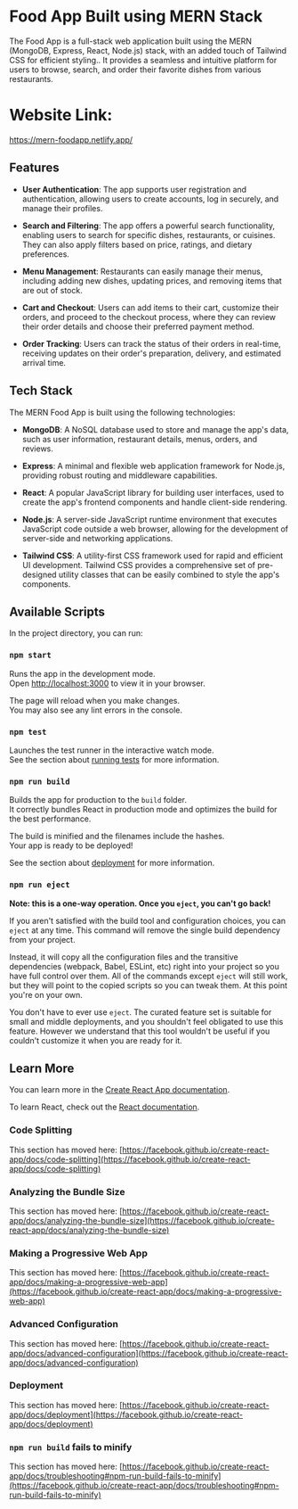 #  Food App Built using MERN Stack
The  Food App is a full-stack web application built using the MERN (MongoDB, Express, React, Node.js) stack, with an added touch of Tailwind CSS for efficient styling..  It provides a seamless and intuitive platform for users to browse, search, and order their favorite dishes from various restaurants.

# Website Link: 
 https://mern-foodapp.netlify.app/

## Features

- **User Authentication**: The app supports user registration and authentication, allowing users to create accounts, log in securely, and manage their profiles.

- **Search and Filtering**: The app offers a powerful search functionality, enabling users to search for specific dishes, restaurants, or cuisines. They can also apply filters based on price, ratings, and dietary preferences.

- **Menu Management**: Restaurants can easily manage their menus, including adding new dishes, updating prices, and removing items that are out of stock.

- **Cart and Checkout**: Users can add items to their cart, customize their orders, and proceed to the checkout process, where they can review their order details and choose their preferred payment method.

- **Order Tracking**: Users can track the status of their orders in real-time, receiving updates on their order's preparation, delivery, and estimated arrival time.


## Tech Stack

The MERN Food App is built using the following technologies:

- **MongoDB**: A NoSQL database used to store and manage the app's data, such as user information, restaurant details, menus, orders, and reviews.

- **Express**: A minimal and flexible web application framework for Node.js, providing robust routing and middleware capabilities.

- **React**: A popular JavaScript library for building user interfaces, used to create the app's frontend components and handle client-side rendering.

- **Node.js**: A server-side JavaScript runtime environment that executes JavaScript code outside a web browser, allowing for the development of server-side and networking applications.

- **Tailwind CSS**: A utility-first CSS framework used for rapid and efficient UI development. Tailwind CSS provides a comprehensive set of pre-designed utility classes that can be easily combined to style the app's components.




## Available Scripts

In the project directory, you can run:

### `npm start`

Runs the app in the development mode.\
Open [http://localhost:3000](http://localhost:3000) to view it in your browser.

The page will reload when you make changes.\
You may also see any lint errors in the console.

### `npm test`

Launches the test runner in the interactive watch mode.\
See the section about [running tests](https://facebook.github.io/create-react-app/docs/running-tests) for more information.

### `npm run build`

Builds the app for production to the `build` folder.\
It correctly bundles React in production mode and optimizes the build for the best performance.

The build is minified and the filenames include the hashes.\
Your app is ready to be deployed!

See the section about [deployment](https://facebook.github.io/create-react-app/docs/deployment) for more information.

### `npm run eject`

**Note: this is a one-way operation. Once you `eject`, you can't go back!**

If you aren't satisfied with the build tool and configuration choices, you can `eject` at any time. This command will remove the single build dependency from your project.

Instead, it will copy all the configuration files and the transitive dependencies (webpack, Babel, ESLint, etc) right into your project so you have full control over them. All of the commands except `eject` will still work, but they will point to the copied scripts so you can tweak them. At this point you're on your own.

You don't have to ever use `eject`. The curated feature set is suitable for small and middle deployments, and you shouldn't feel obligated to use this feature. However we understand that this tool wouldn't be useful if you couldn't customize it when you are ready for it.

## Learn More

You can learn more in the [Create React App documentation](https://facebook.github.io/create-react-app/docs/getting-started).

To learn React, check out the [React documentation](https://reactjs.org/).

### Code Splitting

This section has moved here: [https://facebook.github.io/create-react-app/docs/code-splitting](https://facebook.github.io/create-react-app/docs/code-splitting)

### Analyzing the Bundle Size

This section has moved here: [https://facebook.github.io/create-react-app/docs/analyzing-the-bundle-size](https://facebook.github.io/create-react-app/docs/analyzing-the-bundle-size)

### Making a Progressive Web App

This section has moved here: [https://facebook.github.io/create-react-app/docs/making-a-progressive-web-app](https://facebook.github.io/create-react-app/docs/making-a-progressive-web-app)

### Advanced Configuration

This section has moved here: [https://facebook.github.io/create-react-app/docs/advanced-configuration](https://facebook.github.io/create-react-app/docs/advanced-configuration)

### Deployment

This section has moved here: [https://facebook.github.io/create-react-app/docs/deployment](https://facebook.github.io/create-react-app/docs/deployment)

### `npm run build` fails to minify

This section has moved here: [https://facebook.github.io/create-react-app/docs/troubleshooting#npm-run-build-fails-to-minify](https://facebook.github.io/create-react-app/docs/troubleshooting#npm-run-build-fails-to-minify)
